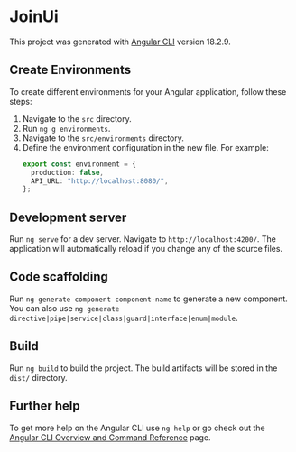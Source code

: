 # JoinUi

This project was generated with [Angular CLI](https://github.com/angular/angular-cli) version 18.2.9.

## Create Environments

To create different environments for your Angular application, follow these steps:

1. Navigate to the `src` directory.
2. Run `ng g environments`.
3. Navigate to the `src/environments` directory.
4. Define the environment configuration in the new file. For example:
   ```typescript
   export const environment = {
     production: false,
     API_URL: "http://localhost:8080/",
   };
   ```

## Development server

Run `ng serve` for a dev server. Navigate to `http://localhost:4200/`. The application will automatically reload if you change any of the source files.

## Code scaffolding

Run `ng generate component component-name` to generate a new component. You can also use `ng generate directive|pipe|service|class|guard|interface|enum|module`.

## Build

Run `ng build` to build the project. The build artifacts will be stored in the `dist/` directory.

## Further help

To get more help on the Angular CLI use `ng help` or go check out the [Angular CLI Overview and Command Reference](https://angular.dev/tools/cli) page.
